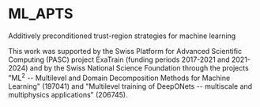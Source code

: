 # ML_APTS
Additively preconditioned trust-region strategies for machine learning

This work was supported by the Swiss Platform for Advanced Scientific Computing (PASC) project ExaTrain (funding periods 2017-2021 and 2021-2024) and by the Swiss National Science Foundation through the projects "ML<sup>2</sup> -- Multilevel and Domain Decomposition Methods for Machine Learning" (197041) and "Multilevel training of DeepONets -- multiscale and multiphysics applications" (206745). 
